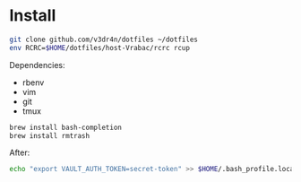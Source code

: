 # Install

```bash
git clone github.com/v3dr4n/dotfiles ~/dotfiles
env RCRC=$HOME/dotfiles/host-Vrabac/rcrc rcup
```

Dependencies:
 - rbenv
 - vim
 - git
 - tmux

```bash
brew install bash-completion
brew install rmtrash
```

After:

```bash
echo "export VAULT_AUTH_TOKEN=secret-token" >> $HOME/.bash_profile.local
```
